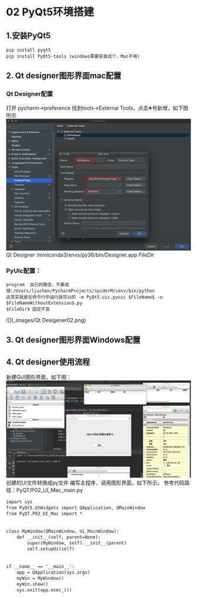 # 02 PyQt5环境搭建
## 1.安装PyQt5
    pip install pyqt5
    pip install PyQt5-tools (windows需要安装这个，Mac不用)
## 2. Qt designer图形界面mac配置
### Qt Designer配置
  打开 pycharm->preference
  找到tools->External Tools，点击➕号新增，如下图所示
![](_images/qtdesigner01.png)
    Qt Designer
    /miniconda3/envs/py36/bin/Designer.app
    $FileDir$
### PyUIc配置：
    program  自己的路径，不要选错:/Users/liuchen/PycharmProjects/spiderM/venv/bin/python
    这其实就是在命令行中运行就可以的 -m PyQt5.uic.pyuic $FileName$ -o $FileNameWithoutExtension$.py
    $FileDir$ 固定不变
![](_images/Qt Desigener02.png)

## 3. Qt designer图形界面Windows配置

## 4. Qt designer使用流程
  新建GUI图形界面，如下图：
![](_images/e7b57f9e.png)
  创建的UI文件转换成py文件
  编写主程序，调用图形界面，如下所示。
  参考代码路径：PyQT/P02_UI_Mac_main.py
   
    import sys
    from PyQt5.QtWidgets import QApplication, QMainWindow
    from PyQT.P02_UI_Mac import *
    
    
    class MyWindow(QMainWindow, Ui_MainWindow):
        def __init__(self, parent=None):
            super(MyWindow, self).__init__(parent)
            self.setupUi(self)
    
    
    if __name__ == '__main__':
        app = QApplication(sys.argv)
        myWin = MyWindow()
        myWin.show()
        sys.exit(app.exec_())
#
